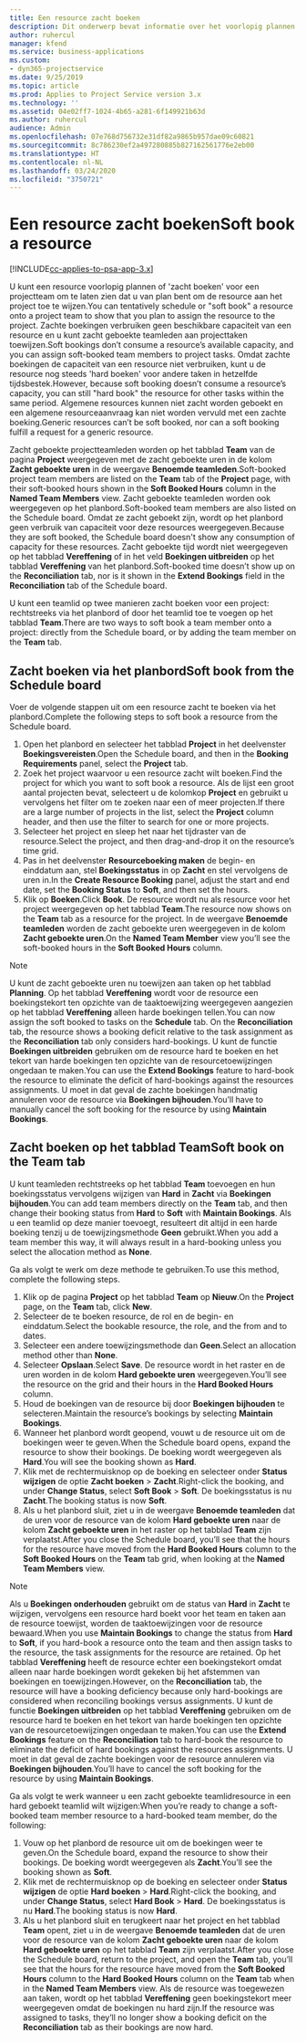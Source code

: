```yaml
---
title: Een resource zacht boeken
description: Dit onderwerp bevat informatie over het voorlopig plannen of zacht boeken van projectteamleden.
author: ruhercul
manager: kfend
ms.service: business-applications
ms.custom:
- dyn365-projectservice
ms.date: 9/25/2019
ms.topic: article
ms.prod: Applies to Project Service version 3.x
ms.technology: ''
ms.assetid: 04e02ff7-1024-4b65-a281-6f149921b63d
ms.author: ruhercul
audience: Admin
ms.openlocfilehash: 07e768d756732e31df82a9865b957dae09c60821
ms.sourcegitcommit: 8c786230ef2a497280885b827162561776e2eb00
ms.translationtype: HT
ms.contentlocale: nl-NL
ms.lasthandoff: 03/24/2020
ms.locfileid: "3750721"
---
```

# <a name="soft-book-a-resource"></a><span data-ttu-id="874af-103">Een resource zacht boeken</span><span class="sxs-lookup"><span data-stu-id="874af-103">Soft book a resource</span></span>

[!INCLUDE[cc-applies-to-psa-app-3.x](../includes/cc-applies-to-psa-app-3x.md)]

<span data-ttu-id="874af-104">U kunt een resource voorlopig plannen of 'zacht boeken' voor een projectteam om te laten zien dat u van plan bent om de resource aan het project toe te wijzen.</span><span class="sxs-lookup"><span data-stu-id="874af-104">You can tentatively schedule or "soft book" a resource onto a project team to show that you plan to assign the resource to the project.</span></span> <span data-ttu-id="874af-105">Zachte boekingen verbruiken geen beschikbare capaciteit van een resource en u kunt zacht geboekte teamleden aan projecttaken toewijzen.</span><span class="sxs-lookup"><span data-stu-id="874af-105">Soft bookings don’t consume a resource’s available capacity, and you can assign soft-booked team members to project tasks.</span></span> <span data-ttu-id="874af-106">Omdat zachte boekingen de capaciteit van een resource niet verbruiken, kunt u de resource nog steeds 'hard boeken' voor andere taken in hetzelfde tijdsbestek.</span><span class="sxs-lookup"><span data-stu-id="874af-106">However, because soft booking doesn’t consume a resource’s capacity, you can still "hard book" the resource for other tasks within the same period.</span></span> <span data-ttu-id="874af-107">Algemene resources kunnen niet zacht worden geboekt en een algemene resourceaanvraag kan niet worden vervuld met een zachte boeking.</span><span class="sxs-lookup"><span data-stu-id="874af-107">Generic resources can’t be soft booked, nor can a soft booking fulfill a request for a generic resource.</span></span>

<span data-ttu-id="874af-108">Zacht geboekte projectteamleden worden op het tabblad **Team** van de pagina **Project** weergegeven met de zacht geboekte uren in de kolom **Zacht geboekte uren** in de weergave **Benoemde teamleden**.</span><span class="sxs-lookup"><span data-stu-id="874af-108">Soft-booked project team members are listed on the **Team** tab of the **Project** page, with their soft-booked hours shown in the **Soft Booked Hours** column in the **Named Team Members** view.</span></span> <span data-ttu-id="874af-109">Zacht geboekte teamleden worden ook weergegeven op het planbord.</span><span class="sxs-lookup"><span data-stu-id="874af-109">Soft-booked team members are also listed on the Schedule board.</span></span> <span data-ttu-id="874af-110">Omdat ze zacht geboekt zijn, wordt op het planbord geen verbruik van capaciteit voor deze resources weergegeven.</span><span class="sxs-lookup"><span data-stu-id="874af-110">Because they are soft booked, the Schedule board doesn't show any consumption of capacity for these resources.</span></span> <span data-ttu-id="874af-111">Zacht geboekte tijd wordt niet weergegeven op het tabblad **Vereffening** of in het veld **Boekingen uitbreiden** op het tabblad **Vereffening** van het planbord.</span><span class="sxs-lookup"><span data-stu-id="874af-111">Soft-booked time doesn’t show up on the **Reconciliation** tab, nor is it shown in the **Extend Bookings** field in the **Reconciliation** tab of the Schedule board.</span></span> 

<span data-ttu-id="874af-112">U kunt een teamlid op twee manieren zacht boeken voor een project: rechtstreeks via het planbord of door het teamlid toe te voegen op het tabblad **Team**.</span><span class="sxs-lookup"><span data-stu-id="874af-112">There are two ways to soft book a team member onto a project: directly from the Schedule board, or by adding the team member on the **Team** tab.</span></span> 

## <a name="soft-book-from-the-schedule-board"></a><span data-ttu-id="874af-113">Zacht boeken via het planbord</span><span class="sxs-lookup"><span data-stu-id="874af-113">Soft book from the Schedule board</span></span>
<span data-ttu-id="874af-114">Voer de volgende stappen uit om een resource zacht te boeken via het planbord.</span><span class="sxs-lookup"><span data-stu-id="874af-114">Complete the following steps to soft book a resource from the Schedule board.</span></span> 

1. <span data-ttu-id="874af-115">Open het planbord en selecteer het tabblad **Project** in het deelvenster **Boekingsvereisten**.</span><span class="sxs-lookup"><span data-stu-id="874af-115">Open the Schedule board, and then in the **Booking Requirements** panel, select the **Project** tab.</span></span>
2. <span data-ttu-id="874af-116">Zoek het project waarvoor u een resource zacht wilt boeken.</span><span class="sxs-lookup"><span data-stu-id="874af-116">Find the project for which you want to soft book a resource.</span></span> <span data-ttu-id="874af-117">Als de lijst een groot aantal projecten bevat, selecteert u de kolomkop **Project** en gebruikt u vervolgens het filter om te zoeken naar een of meer projecten.</span><span class="sxs-lookup"><span data-stu-id="874af-117">If there are a large number of projects in the list, select the **Project** column header, and then use the filter to search for one or more projects.</span></span>
3. <span data-ttu-id="874af-118">Selecteer het project en sleep het naar het tijdraster van de resource.</span><span class="sxs-lookup"><span data-stu-id="874af-118">Select the project, and then drag-and-drop it on the resource’s time grid.</span></span>
5. <span data-ttu-id="874af-119">Pas in het deelvenster **Resourceboeking maken** de begin- en einddatum aan, stel **Boekingsstatus** in op **Zacht** en stel vervolgens de uren in.</span><span class="sxs-lookup"><span data-stu-id="874af-119">In the **Create Resource Booking** panel, adjust the start and end date, set the **Booking Status** to **Soft**, and then set the hours.</span></span> 
6. <span data-ttu-id="874af-120">Klik op **Boeken**.</span><span class="sxs-lookup"><span data-stu-id="874af-120">Click **Book**.</span></span> <span data-ttu-id="874af-121">De resource wordt nu als resource voor het project weergegeven op het tabblad **Team**.</span><span class="sxs-lookup"><span data-stu-id="874af-121">The resource now shows on the **Team** tab as a resource for the project.</span></span> <span data-ttu-id="874af-122">In de weergave **Benoemde teamleden** worden de zacht geboekte uren weergegeven in de kolom **Zacht geboekte uren**.</span><span class="sxs-lookup"><span data-stu-id="874af-122">On the **Named Team Member** view you’ll see the soft-booked hours in the **Soft Booked Hours** column.</span></span>

> [!NOTE]
> <span data-ttu-id="874af-123">U kunt de zacht geboekte uren nu toewijzen aan taken op het tabblad **Planning**. Op het tabblad **Vereffening** wordt voor de resource een boekingstekort ten opzichte van de taaktoewijzing weergegeven aangezien op het tabblad **Vereffening** alleen harde boekingen tellen.</span><span class="sxs-lookup"><span data-stu-id="874af-123">You can now assign the soft booked to tasks on the **Schedule** tab. On the **Reconciliation** tab, the resource shows a booking deficit relative to the task assignment as the **Reconciliation** tab only considers hard-bookings.</span></span> <span data-ttu-id="874af-124">U kunt de functie **Boekingen uitbreiden** gebruiken om de resource hard te boeken en het tekort van harde boekingen ten opzichte van de resourcetoewijzingen ongedaan te maken.</span><span class="sxs-lookup"><span data-stu-id="874af-124">You can use the **Extend Bookings** feature to hard-book the resource to eliminate the deficit of hard-bookings against the resources assignments.</span></span> <span data-ttu-id="874af-125">U moet in dat geval de zachte boekingen handmatig annuleren voor de resource via **Boekingen bijhouden**.</span><span class="sxs-lookup"><span data-stu-id="874af-125">You’ll have to manually cancel the soft booking for the resource by using **Maintain Bookings**.</span></span>

## <a name="soft-book-on-the-team-tab"></a><span data-ttu-id="874af-126">Zacht boeken op het tabblad Team</span><span class="sxs-lookup"><span data-stu-id="874af-126">Soft book on the Team tab</span></span>

<span data-ttu-id="874af-127">U kunt teamleden rechtstreeks op het tabblad **Team** toevoegen en hun boekingsstatus vervolgens wijzigen van **Hard** in **Zacht** via **Boekingen bijhouden**.</span><span class="sxs-lookup"><span data-stu-id="874af-127">You can add team members directly on the **Team** tab, and then change their booking status from **Hard** to **Soft** with **Maintain Bookings**.</span></span> <span data-ttu-id="874af-128">Als u een teamlid op deze manier toevoegt, resulteert dit altijd in een harde boeking tenzij u de toewijzingsmethode **Geen** gebruikt.</span><span class="sxs-lookup"><span data-stu-id="874af-128">When you add a team member this way, it will always result in a hard-booking unless you select the allocation method as **None**.</span></span>

<span data-ttu-id="874af-129">Ga als volgt te werk om deze methode te gebruiken.</span><span class="sxs-lookup"><span data-stu-id="874af-129">To use this method, complete the following steps.</span></span>

1. <span data-ttu-id="874af-130">Klik op de pagina **Project** op het tabblad **Team** op **Nieuw**.</span><span class="sxs-lookup"><span data-stu-id="874af-130">On the **Project** page, on the **Team** tab, click **New**.</span></span>
2. <span data-ttu-id="874af-131">Selecteer de te boeken resource, de rol en de begin- en einddatum.</span><span class="sxs-lookup"><span data-stu-id="874af-131">Select the bookable resource, the role, and the from and to dates.</span></span>
3. <span data-ttu-id="874af-132">Selecteer een andere toewijzingsmethode dan **Geen**.</span><span class="sxs-lookup"><span data-stu-id="874af-132">Select an allocation method other than **None**.</span></span>
4. <span data-ttu-id="874af-133">Selecteer **Opslaan**.</span><span class="sxs-lookup"><span data-stu-id="874af-133">Select **Save**.</span></span> <span data-ttu-id="874af-134">De resource wordt in het raster en de uren worden in de kolom **Hard geboekte uren** weergegeven.</span><span class="sxs-lookup"><span data-stu-id="874af-134">You’ll see the resource on the grid and their hours in the **Hard Booked Hours** column.</span></span>
5. <span data-ttu-id="874af-135">Houd de boekingen van de resource bij door **Boekingen bijhouden** te selecteren.</span><span class="sxs-lookup"><span data-stu-id="874af-135">Maintain the resource’s bookings by selecting **Maintain Bookings**.</span></span>
6. <span data-ttu-id="874af-136">Wanneer het planbord wordt geopend, vouwt u de resource uit om de boekingen weer te geven.</span><span class="sxs-lookup"><span data-stu-id="874af-136">When the Schedule board opens, expand the resource to show their bookings.</span></span> <span data-ttu-id="874af-137">De boeking wordt weergegeven als **Hard**.</span><span class="sxs-lookup"><span data-stu-id="874af-137">You will see the booking shown as **Hard**.</span></span>
7. <span data-ttu-id="874af-138">Klik met de rechtermuisknop op de boeking en selecteer onder **Status wijzigen** de optie **Zacht boeken** \> **Zacht**.</span><span class="sxs-lookup"><span data-stu-id="874af-138">Right-click the booking, and under **Change Status**, select **Soft Book** \> **Soft**.</span></span> <span data-ttu-id="874af-139">De boekingsstatus is nu **Zacht**.</span><span class="sxs-lookup"><span data-stu-id="874af-139">The booking status is now **Soft**.</span></span>
8. <span data-ttu-id="874af-140">Als u het planbord sluit, ziet u in de weergave **Benoemde teamleden** dat de uren voor de resource van de kolom **Hard geboekte uren** naar de kolom **Zacht geboekte uren** in het raster op het tabblad **Team** zijn verplaatst.</span><span class="sxs-lookup"><span data-stu-id="874af-140">After you close the Schedule board, you’ll see that the hours for the resource have moved from the **Hard Booked Hours** column to the **Soft Booked Hours** on the **Team** tab grid, when looking at the **Named Team Members** view.</span></span>

> [!NOTE]
> <span data-ttu-id="874af-141">Als u **Boekingen onderhouden** gebruikt om de status van **Hard** in **Zacht** te wijzigen, vervolgens een resource hard boekt voor het team en taken aan de resource toewijst, worden de taaktoewijzingen voor de resource bewaard.</span><span class="sxs-lookup"><span data-stu-id="874af-141">When you use **Maintain Bookings** to change the status from **Hard** to **Soft**, if you hard-book a resource onto the team and then assign tasks to the resource, the task assignments for the resource are retained.</span></span> <span data-ttu-id="874af-142">Op het tabblad **Vereffening** heeft de resource echter een boekingstekort omdat alleen naar harde boekingen wordt gekeken bij het afstemmen van boekingen en toewijzingen.</span><span class="sxs-lookup"><span data-stu-id="874af-142">However, on the **Reconciliation** tab, the resource will have a booking deficiency because only hard-bookings are considered when reconciling bookings versus assignments.</span></span> <span data-ttu-id="874af-143">U kunt de functie **Boekingen uitbreiden** op het tabblad **Vereffening** gebruiken om de resource hard te boeken en het tekort van harde boekingen ten opzichte van de resourcetoewijzingen ongedaan te maken.</span><span class="sxs-lookup"><span data-stu-id="874af-143">You can use the **Extend Bookings** feature on the **Reconciliation** tab to hard-book the resource to eliminate the deficit of hard bookings against the resources assignments.</span></span> <span data-ttu-id="874af-144">U moet in dat geval de zachte boekingen voor de resource annuleren via **Boekingen bijhouden**.</span><span class="sxs-lookup"><span data-stu-id="874af-144">You’ll have to cancel the soft booking for the resource by using **Maintain Bookings**.</span></span>

<span data-ttu-id="874af-145">Ga als volgt te werk wanneer u een zacht geboekte teamlidresource in een hard geboekt teamlid wilt wijzigen:</span><span class="sxs-lookup"><span data-stu-id="874af-145">When you’re ready to change a soft-booked team member resource to a hard-booked team member, do the following:</span></span>

1. <span data-ttu-id="874af-146">Vouw op het planbord de resource uit om de boekingen weer te geven.</span><span class="sxs-lookup"><span data-stu-id="874af-146">On the Schedule board, expand the resource to show their bookings.</span></span> <span data-ttu-id="874af-147">De boeking wordt weergegeven als **Zacht**.</span><span class="sxs-lookup"><span data-stu-id="874af-147">You’ll see the booking shown as **Soft**.</span></span>
2. <span data-ttu-id="874af-148">Klik met de rechtermuisknop op de boeking en selecteer onder **Status wijzigen** de optie **Hard boeken** \> **Hard**.</span><span class="sxs-lookup"><span data-stu-id="874af-148">Right-click the booking, and under **Change Status**, select **Hard Book** \> **Hard**.</span></span> <span data-ttu-id="874af-149">De boekingsstatus is nu **Hard**.</span><span class="sxs-lookup"><span data-stu-id="874af-149">The booking status is now **Hard**.</span></span>
3. <span data-ttu-id="874af-150">Als u het planbord sluit en terugkeert naar het project en het tabblad **Team** opent, ziet u in de weergave **Benoemde teamleden** dat de uren voor de resource van de kolom **Zacht geboekte uren** naar de kolom **Hard geboekte uren** op het tabblad **Team** zijn verplaatst.</span><span class="sxs-lookup"><span data-stu-id="874af-150">After you close the Schedule board, return to the project, and open the **Team** tab, you’ll see that the hours for the resource have moved from the **Soft Booked Hours** column to the **Hard Booked Hours** column on the **Team** tab when in the **Named Team Members** view.</span></span> <span data-ttu-id="874af-151">Als de resource was toegewezen aan taken, wordt op het tabblad **Vereffening** geen boekingstekort meer weergegeven omdat de boekingen nu hard zijn.</span><span class="sxs-lookup"><span data-stu-id="874af-151">If the resource was assigned to tasks, they’ll no longer show a booking deficit on the **Reconciliation** tab as their bookings are now hard.</span></span>

